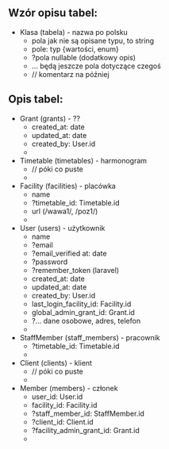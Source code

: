 ## Wzór opisu tabel:
- Klasa (tabela) - nazwa po polsku
  - pola jak nie są opisane typu, to string
  - pole: typ {wartości, enum}
  - ?pola nullable (dodatkowy opis)
  - ... będą jeszcze pola dotyczące czegoś
  - // komentarz na później

## Opis tabel:
- Grant (grants) - ??
  - created_at: date
  - updated_at: date
  - created_by: User.id
  -
- Timetable (timetables) - harmonogram
  - // póki co puste
  -
- Facility (facilities) - placówka
  - name
  - ?timetable_id: Timetable.id
  - url (/wawa1/, /poz1/)
  -
- User (users) - użytkownik
  - name
  - ?email
  - ?email_verified at: date
  - ?password
  - ?remember_token (laravel)
  - created_at: date
  - updated_at: date
  - created_by: User.id
  - last_login_facility_id: Facility.id
  - global_admin_grant_id: Grant.id
  - ?... dane osobowe, adres, telefon
  -
- StaffMember (staff_members) - pracownik
  - ?timetable_id: Timetable.id
  - 
- Client (clients) - klient
  - // póki co puste
  - 
- Member (members) - członek
  - user_id: User.id
  - facility_id: Facility.id
  - ?staff_member_id: StaffMember.id
  - ?client_id: Client.id
  - ?facility_admin_grant_id: Grant.id
  - 
